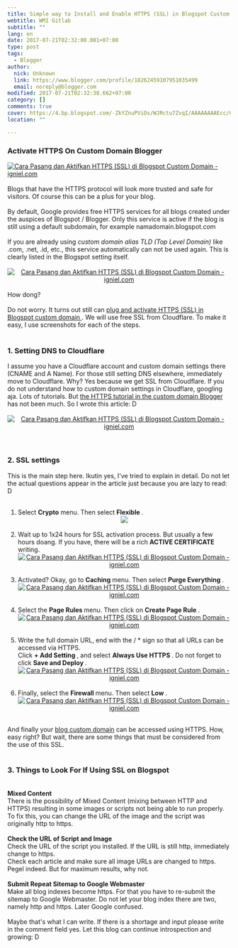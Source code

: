 ```yaml
---
title: Simple way to Install and Enable HTTPS (SSL) in Blogspot Custom Domain
webtitle: WMI Gitlab
subtitle: ""
lang: en
date: 2017-07-21T02:32:00.001+07:00
type: post
tags:
  - Blogger
author:
  nick: Unknown
  link: https://www.blogger.com/profile/18262459107951035499
  email: noreply@blogger.com
modified: 2017-07-21T02:32:38.662+07:00
category: []
comments: true
cover: https://4.bp.blogspot.com/-ZkYZnuPViOs/WJRctu7ZvqI/AAAAAAAAEcc/CcO3hnHt38w5jxEHtSSi9XAq21mnyCRyACLcB/s1600/Cara%2BPasang%2Bdan%2BAktifkan%2BHTTPS%2B%2528SSL%2529%2Bdi%2BBlogspot%2BCustom%2BDomain%2B01.jpg
location: ""

---
```


<div><div><div></div></div></div><div id="header"><div id="igniplex-atas"><div id="headerwidget"><div id="igniplex-toggle"><a href="https://www.blogger.com/null" title="Menu" rel="noopener noreferer nofollow"></a>            </div><div id="headerkiri"><div id="Header1"><div id="header-inner"><h3>Activate HTTPS On Custom Domain Blogger</h3></div></div></div></div></div></div><div id="wrapper"><div id="content-wrapper"><div id="main-wrapper"><div id="main"><div id="Blog1"><article><div><div id="output"><a href="https://4.bp.blogspot.com/-ZkYZnuPViOs/WJRctu7ZvqI/AAAAAAAAEcc/CcO3hnHt38w5jxEHtSSi9XAq21mnyCRyACLcB/s1600/Cara%2BPasang%2Bdan%2BAktifkan%2BHTTPS%2B%2528SSL%2529%2Bdi%2BBlogspot%2BCustom%2BDomain%2B01.jpg" title="How to Install and Enable HTTPS (SSL) in Blogspot Custom Domain - igniel.com" rel="noopener noreferer nofollow"><img alt="Cara Pasang dan Aktifkan HTTPS (SSL) di Blogspot Custom Domain - igniel.com" border="0" src="https://4.bp.blogspot.com/-ZkYZnuPViOs/WJRctu7ZvqI/AAAAAAAAEcc/CcO3hnHt38w5jxEHtSSi9XAq21mnyCRyACLcB/s1600/Cara%2BPasang%2Bdan%2BAktifkan%2BHTTPS%2B%2528SSL%2529%2Bdi%2BBlogspot%2BCustom%2BDomain%2B01.jpg" title="How to Install and Enable HTTPS (SSL) in Blogspot Custom Domain - igniel.com"></a></div></div><div id="post-body-7166548678650168945"><br>Blogs that have the HTTPS                                                 protocol will look more trusted                                                 and safe for visitors. Of                                                 course this can be a plus for                                                 your blog.                                                 <br><br>By default, Google provides                                                 free HTTPS services for all                                                 blogs created under the                                                 auspices of Blogspot / Blogger.                                                 Only this service is active if                                                 the blog is still using a                                                 default subdomain, for example                                                 namadomain.blogspot.com                                                 <br><br>If you are already using                                                 <em>                                                    custom domain alias TLD                                                     (Top Level Domain)                                                 </em>                                                like .com, .net, .id, etc.,                                                 this service automatically can                                                 not be used again. This is                                                 clearly listed in the Blogspot                                                 setting itself.                                                 <br><br><center>                                                    <a href="https://2.bp.blogspot.com/-THwUQIZSve0/WJRctlNolxI/AAAAAAAAEcg/dIQv0GpStXkwgpoAFZFdWefnzy8DJkTmACPcB/s1600/Cara%2BPasang%2Bdan%2BAktifkan%2BHTTPS%2B%2528SSL%2529%2Bdi%2BBlogspot%2BCustom%2BDomain%2B02.jpg" title="How to Install and Enable HTTPS (SSL) in Blogspot Custom Domain - igniel.com" rel="noopener noreferer nofollow">                                                        <img alt="Cara Pasang dan Aktifkan HTTPS (SSL) di Blogspot Custom Domain - igniel.com" border="0" src="https://2.bp.blogspot.com/-THwUQIZSve0/WJRctlNolxI/AAAAAAAAEcg/dIQv0GpStXkwgpoAFZFdWefnzy8DJkTmACPcB/s1600/Cara%2BPasang%2Bdan%2BAktifkan%2BHTTPS%2B%2528SSL%2529%2Bdi%2BBlogspot%2BCustom%2BDomain%2B02.jpg" title="How to Install and Enable HTTPS (SSL) in Blogspot Custom Domain - igniel.com">                                                    </a>                                                </center><br>How dong?                                                 <br><br>Do not worry. It turns out                                                 still can                                                 <a href="http://translate.googleusercontent.com/translate_c?depth=1&amp;nv=1&amp;rurl=translate.google.com&amp;sl=id&amp;sp=nmt4&amp;tl=en&amp;u=http://www.igniel.com/2017/02/pasang-https-ssl-blogspot-custom-domain.html%3Fm%3D1&amp;usg=ALkJrhjocITTVzo16lodQMSeIAmxnsYBKA" title="How to Install and Enable HTTPS (SSL) in Blogspot Custom Domain - Igniel" rel="noopener noreferer nofollow">                                                    plug and activate HTTPS                                                     (SSL) in Blogspot custom                                                     domain                                                 </a>                                                . We will use free SSL from                                                 Cloudflare. To make it easy, I                                                 use screenshots for each of the                                                 steps.                                                 <br><br><h3>                                                    1. Setting DNS to                                                     Cloudflare                                                 </h3>I assume you have a Cloudflare                                                 account and custom domain                                                 settings there (CNAME and A                                                 Name). For those still setting                                                 DNS elsewhere, immediately move                                                 to Cloudflare. Why? Yes because                                                 we get SSL from Cloudflare. If                                                 you do not understand how to                                                 custom domain settings in                                                 Cloudflare, googling aja. Lots                                                 of tutorials. But                                                 <a href="http://translate.googleusercontent.com/translate_c?depth=1&amp;nv=1&amp;rurl=translate.google.com&amp;sl=id&amp;sp=nmt4&amp;tl=en&amp;u=http://www.igniel.com/&amp;usg=ALkJrhiqg0u2rJ8c6aTbkAxVkDYAEIIyFg" title="How to Install and Enable HTTPS (SSL) in Blogspot Custom Domain - Igniel" rel="noopener noreferer nofollow">                                                    the HTTPS tutorial in the                                                     custom domain Blogger                                                 </a>                                                has not been much. So I wrote                                                 this article: D                                                 <br><br><center>                                                    <a href="https://4.bp.blogspot.com/-h2mt4eiAGmE/WJRctjZJ94I/AAAAAAAAEcY/LKmeapn9NJEefMfI1Naxwlta3Uy7-fQ1wCPcB/s1600/Cara%2BPasang%2Bdan%2BAktifkan%2BHTTPS%2B%2528SSL%2529%2Bdi%2BBlogspot%2BCustom%2BDomain%2B03.jpg" title="How to Install and Enable HTTPS (SSL) in Blogspot Custom Domain - igniel.com" rel="noopener noreferer nofollow">                                                        <img alt="Cara Pasang dan Aktifkan HTTPS (SSL) di Blogspot Custom Domain - igniel.com" border="0" src="https://4.bp.blogspot.com/-h2mt4eiAGmE/WJRctjZJ94I/AAAAAAAAEcY/LKmeapn9NJEefMfI1Naxwlta3Uy7-fQ1wCPcB/s1600/Cara%2BPasang%2Bdan%2BAktifkan%2BHTTPS%2B%2528SSL%2529%2Bdi%2BBlogspot%2BCustom%2BDomain%2B03.jpg" title="How to Install and Enable HTTPS (SSL) in Blogspot Custom Domain - igniel.com">                                                    </a>                                                </center><br><br><h3>                                                    2. SSL settings                                                 </h3>This is the main step here.                                                 Ikutin yes, I've tried to                                                 explain in detail. Do not let                                                 the actual questions appear in                                                 the article just because you                                                 are lazy to read: D                                                 <br><br><ol><li>Select                                                        <strong>Crypto</strong>                                                        menu. Then select                                                         <strong>                                                            Flexible                                                         </strong>                                                        .                                                         <br>                                                        <center>                                                            <a alt="Cara Pasang dan Aktifkan HTTPS (SSL) di Blogspot Custom Domain - igniel.com" href="https://4.bp.blogspot.com/-KOt8-qpONkI/WJRcuPxyZ1I/AAAAAAAAEc4/JPawyuROLUUiN-vvRQ574oDDQTED2g7_gCPcB/s1600/Cara%2BPasang%2Bdan%2BAktifkan%2BHTTPS%2B%2528SSL%2529%2Bdi%2BBlogspot%2BCustom%2BDomain%2B04.jpg" title="How to Install and Enable HTTPS (SSL) in Blogspot Custom Domain - igniel.com" rel="noopener noreferer nofollow">                                                                <img border="0" src="https://4.bp.blogspot.com/-KOt8-qpONkI/WJRcuPxyZ1I/AAAAAAAAEc4/JPawyuROLUUiN-vvRQ574oDDQTED2g7_gCPcB/s1600/Cara%2BPasang%2Bdan%2BAktifkan%2BHTTPS%2B%2528SSL%2529%2Bdi%2BBlogspot%2BCustom%2BDomain%2B04.jpg">                                                            </a>                                                        </center></li><br><li>                                                        Wait up to 1x24 hours                                                         for SSL activation                                                         process. But usually a                                                         few hours doang. If you                                                         have, there will be a                                                         rich                                                         <strong>                                                            ACTIVE CERTIFICATE                                                         </strong>                                                        writing.                                                         <br>                                                        <center>                                                            <a href="https://2.bp.blogspot.com/-3qu2krWQYps/WJRcuPzmGZI/AAAAAAAAEc4/SfVENdYuGl0tj6orjVjYnzB61NmkqJ7jQCPcB/s1600/Cara%2BPasang%2Bdan%2BAktifkan%2BHTTPS%2B%2528SSL%2529%2Bdi%2BBlogspot%2BCustom%2BDomain%2B05.jpg" title="How to Install and Enable HTTPS (SSL) in Blogspot Custom Domain - igniel.com" rel="noopener noreferer nofollow">                                                                <img alt="Cara Pasang dan Aktifkan HTTPS (SSL) di Blogspot Custom Domain - igniel.com" border="0" src="https://2.bp.blogspot.com/-3qu2krWQYps/WJRcuPzmGZI/AAAAAAAAEc4/SfVENdYuGl0tj6orjVjYnzB61NmkqJ7jQCPcB/s1600/Cara%2BPasang%2Bdan%2BAktifkan%2BHTTPS%2B%2528SSL%2529%2Bdi%2BBlogspot%2BCustom%2BDomain%2B05.jpg" title="How to Install and Enable HTTPS (SSL) in Blogspot Custom Domain - igniel.com">                                                            </a>                                                        </center></li><br><li>                                                        Activated? Okay, go to                                                         <strong>                                                            Caching                                                         </strong>                                                        menu. Then select                                                         <strong>                                                            Purge Everything                                                         </strong>                                                        .                                                         <br>                                                        <center>                                                            <a href="https://1.bp.blogspot.com/-LvcHXjUSojo/WJRcuOXeU5I/AAAAAAAAEc4/dTPNFarKX3Q6yEVnOxbvP6YM9uoISbpogCPcB/s1600/Cara%2BPasang%2Bdan%2BAktifkan%2BHTTPS%2B%2528SSL%2529%2Bdi%2BBlogspot%2BCustom%2BDomain%2B06.jpg" title="How to Install and Enable HTTPS (SSL) in Blogspot Custom Domain - igniel.com" rel="noopener noreferer nofollow">                                                                <img alt="Cara Pasang dan Aktifkan HTTPS (SSL) di Blogspot Custom Domain - igniel.com" border="0" src="https://1.bp.blogspot.com/-LvcHXjUSojo/WJRcuOXeU5I/AAAAAAAAEc4/dTPNFarKX3Q6yEVnOxbvP6YM9uoISbpogCPcB/s1600/Cara%2BPasang%2Bdan%2BAktifkan%2BHTTPS%2B%2528SSL%2529%2Bdi%2BBlogspot%2BCustom%2BDomain%2B06.jpg" title="How to Install and Enable HTTPS (SSL) in Blogspot Custom Domain - igniel.com">                                                            </a>                                                        </center></li><br><li>                                                        Select the                                                         <strong>                                                            Page Rules                                                         </strong>                                                        menu. Then click on                                                         <strong>                                                            Create Page Rule                                                         </strong>                                                        .                                                         <br>                                                        <center>                                                            <a href="https://4.bp.blogspot.com/-Bg55XAVeLT4/WJRcuiSRX0I/AAAAAAAAEc4/WephcdCAWO0AkpsMwYDo9P50NzCUjhWVQCPcB/s1600/Cara%2BPasang%2Bdan%2BAktifkan%2BHTTPS%2B%2528SSL%2529%2Bdi%2BBlogspot%2BCustom%2BDomain%2B07.jpg" title="How to Install and Enable HTTPS (SSL) in Blogspot Custom Domain - igniel.com" rel="noopener noreferer nofollow">                                                                <img alt="Cara Pasang dan Aktifkan HTTPS (SSL) di Blogspot Custom Domain - igniel.com" border="0" src="https://4.bp.blogspot.com/-Bg55XAVeLT4/WJRcuiSRX0I/AAAAAAAAEc4/WephcdCAWO0AkpsMwYDo9P50NzCUjhWVQCPcB/s1600/Cara%2BPasang%2Bdan%2BAktifkan%2BHTTPS%2B%2528SSL%2529%2Bdi%2BBlogspot%2BCustom%2BDomain%2B07.jpg" title="How to Install and Enable HTTPS (SSL) in Blogspot Custom Domain - igniel.com">                                                            </a>                                                        </center></li><br><li>                                                        Write the full domain                                                         URL, end with the / *                                                         sign so that all URLs                                                         can be accessed via                                                         HTTPS.                                                         <br>                                                        Click                                                         <strong>                                                            + Add Setting                                                         </strong>                                                        , and select                                                         <strong>                                                            Always Use HTTPS                                                         </strong>                                                        . Do not forget to                                                         click                                                         <strong>                                                            Save and Deploy                                                         </strong>                                                        .                                                         <br>                                                        <center>                                                            <a href="https://1.bp.blogspot.com/-HsVkf3yYYDg/WJRcumvSRJI/AAAAAAAAEc4/Jubc-7Kyagwm6cTNonj9oUpp8SohieA3QCPcB/s1600/Cara%2BPasang%2Bdan%2BAktifkan%2BHTTPS%2B%2528SSL%2529%2Bdi%2BBlogspot%2BCustom%2BDomain%2B08.jpg" title="How to Install and Enable HTTPS (SSL) in Blogspot Custom Domain - igniel.com" rel="noopener noreferer nofollow">                                                                <img alt="Cara Pasang dan Aktifkan HTTPS (SSL) di Blogspot Custom Domain - igniel.com" border="0" src="https://1.bp.blogspot.com/-HsVkf3yYYDg/WJRcumvSRJI/AAAAAAAAEc4/Jubc-7Kyagwm6cTNonj9oUpp8SohieA3QCPcB/s1600/Cara%2BPasang%2Bdan%2BAktifkan%2BHTTPS%2B%2528SSL%2529%2Bdi%2BBlogspot%2BCustom%2BDomain%2B08.jpg" title="How to Install and Enable HTTPS (SSL) in Blogspot Custom Domain - igniel.com">                                                            </a>                                                        </center></li><br><li>                                                        Finally, select the                                                         <strong>                                                            Firewall                                                         </strong>menu. Then select                                                        <strong>Low</strong> .                                                         <br>                                                        <center>                                                            <a href="https://4.bp.blogspot.com/-lO0krNJgGTo/WJR4REUTDmI/AAAAAAAAEdI/8mgWjrr8Tg879MD7NGZ1_PQKPIwOxYF1ACPcB/s1600/Cara%2BPasang%2Bdan%2BAktifkan%2BHTTPS%2B%2528SSL%2529%2Bdi%2BBlogspot%2BCustom%2BDomain%2B09.jpg" title="How to Install and Enable HTTPS (SSL) in Blogspot Custom Domain - igniel.com" rel="noopener noreferer nofollow">                                                                <img alt="Cara Pasang dan Aktifkan HTTPS (SSL) di Blogspot Custom Domain - igniel.com" border="0" src="https://4.bp.blogspot.com/-lO0krNJgGTo/WJR4REUTDmI/AAAAAAAAEdI/8mgWjrr8Tg879MD7NGZ1_PQKPIwOxYF1ACPcB/s1600/Cara%2BPasang%2Bdan%2BAktifkan%2BHTTPS%2B%2528SSL%2529%2Bdi%2BBlogspot%2BCustom%2BDomain%2B09.jpg" title="How to Install and Enable HTTPS (SSL) in Blogspot Custom Domain - igniel.com">                                                            </a>                                                        </center></li></ol><br>And finally your                                                <u>blog custom domain</u> can                                                 be accessed using HTTPS. How,                                                 easy right? But wait, there are                                                 some things that must be                                                 considered from the use of this                                                 SSL.                                                 <br><br><h3>                                                    3. Things to Look For If                                                     Using SSL on Blogspot                                                 </h3><br><strong>Mixed Content</strong>                                                <br>There is the possibility of                                                 Mixed Content (mixing between                                                 HTTP and HTTPS) resulting in                                                 some images or scripts not                                                 being able to run properly. To                                                 fix this, you can change the                                                 URL of the image and the script                                                 was originally http to https.                                                 <br><br><strong>                                                    Check the URL of Script and                                                     Image                                                 </strong>                                                <br>Check the URL of the script you                                                 installed. If the URL is still                                                 http, immediately change to                                                 https.                                                 <br>Check each article and make                                                 sure all image URLs are changed                                                 to https. Pegel indeed. But for                                                 maximum results, why not.                                                 <br><br><strong>                                                    Submit Repeat Sitemap to                                                     Google Webmaster                                                 </strong>                                                <br>Make all blog indexes become                                                 https. For that you have to                                                 re-submit the sitemap to Google                                                 Webmaster. Do not let your blog                                                 index there are two, namely                                                 http and https. Later Google                                                 confused.                                                 <br><br>Maybe that's what I can write.                                                 If there is a shortage and                                                 input please write in the                                                 comment field yes. Let this                                                 blog can continue introspection                                                 and growing: D                                             </div></article>                                </div></div></div></div></div>